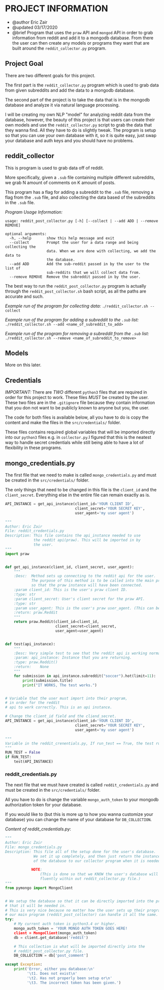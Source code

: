 # PROJECT INFORMATION

- @author Eric Zair
- @updated 03/17/2020
- @brief Program that uses the `praw` API and `mongod` API in order to grab information from reddit and add it to a mongodb database. From there the user can then create any models or programs they want that are built around the `reddit_collector.py` program.

## Project Goal

There are two different goals for this project.

The first part is the `reddit_collector.py` program which is used to grab data from given subreddits and add the data to a mongodb database.

The second part of the project is to take the data that is in the mongodb database and analyze it via natural language processing.

I will be creating my own NLP "model" for analyzing reddit data from the database, however, the beauty of this project is that users can create their own models and use the `reddit_collector.py` script to grab the data that they wanna find. All they have to do is slightly tweak. The program is setup so that you can use your own database with it, so it is quite easy, just swap your database and auth keys and you should have no problems.

## reddit_collector

This is program is used to grab data off of reddit.

More specifically, given a `.sub` file containing multiple different subreddits, we grab N amount of comments on K amount of posts.

This program has a flag for adding a subreddit to the `.sub` file, removing a flag from the `.sub` file, and also collecting the data based of the subreddits in the `.sub` file.

*Program Usage Information:*

```ignore
usage: reddit_post_collector.py [-h] [--collect | --add ADD | --remove REMOVE]

optional arguments:
  -h, --help       show this help message and exit
  --collect        Prompt the user for a data range and being collecting the
                   data. When we are done with collecting, we add the data to
                   the database.
  --add ADD        Add the sub-reddit passed in by the user to the list of
                   sub-reddits that we will collect data from.
  --remove REMOVE  Remove the subreddit passed in by the user.
```

The best way to run the `reddit_post_collector.py` program is actually through the `reddit_post_collector.sh` bash script, as all the paths are accurate and such.

*Example run of the program for collecting data:*
`./reddit_collector.sh --collect`

*Example run of the program for adding a subreddit to the `.sub` list:*
`./reddit_collector.sh --add <name_of_subreddit_to_add>`

*Example run of the program for removing a subreddit from the `.sub` list:*
`./reddit_collector.sh --remove <name_of_subreddit_to_remove>`

## Models

More on this later.

## Credentials

*IMPORTANT:* There are *TWO* different `python3` files that are required in order for this project to work. These files *MUST* be created by the user. These two files are in the `.gitignore` file because they contain information that you don not want to be publicly known to anyone but you, the user.

The code for both files is available below, all you have to do is copy the content and make the files in the `src/credentials/` folder.

These files contains required global variables that will be imported directly into our `python3` files e.g. in `collector.py`.I figured that this is the neatest way to handle secret credentials while still being able to have a lot of flexibility in these programs.

## mongo_credentials.py

The first file that we need to make is called `mongo_credentials.py` and must be created in the `src/credentials/` folder.

The only things that need to be changed in this file is the `client_id` and the `client_secret`. Everything else in the entire file can remain exactly as is.

```python
API_INSTANCE = get_api_instance(client_id='YOUR CLIENT ID',
                                client_secret='YOUR SECRET KEY',
                                user_agent='my user agent')
```

```python
"""
Author: Eric Zair
File: reddit_credentials.py
Description: This file contains the api_instance needed to use
             the reddit api(praw). This will be imported in by
             the user.
"""
import praw


def get_api_instance(client_id, client_secret, user_agent):
    """
    :Desc:  Method sets up connecting to the reddit api for the user.
            The purpose of this method is to be called into the main program,
            so that the praw instance will have been connected.
    :param client_id: This is the user's praw client ID.
    :type: str
    :param client_secret: User's client secret for the praw API.
    :type: str
    :param user_agent: This is the user's praw user_agent. (This can be what ever).
    :return: praw.Reddit
    """
    return praw.Reddit(client_id=client_id,
                       client_secret=client_secret,
                       user_agent=user_agent)


def test(api_instance):
    """
    :Desc: Very simple test to see that the reddit api is working normally.
    :param: api_instance: Instance that you are returning.
    :type: praw.Reddit()
    :return:    None
    """
    for submission in api_instance.subreddit("soccer").hot(limit=11):
        print(submission.title)
        print("IT WORKS, The test works.")


# Variable that the user must import into their program,
# in order for the reddit
# api to work correctly. This is an api instance.

# Change the client_id field and the cliend_secret.
API_INSTANCE = get_api_instance(client_id='YOUR CLIENT ID',
                                client_secret='YOUR SECRET KEY',
                                user_agent='my user agent')

"""
Variable in the reddit_crenentials.py, If run_test == True, the test runs, False.
"""
RUN_TEST = False
if RUN_TEST:
    test(API_INSTANCE)
```

### reddit_credentials.py

The next file that we must have created is called `reddit_credentials.py` and must be created in the `src/credentials/` folder.

All you have to do is change the variable `mongo_auth_token` to your mongodb authorization token for your database.

If you would like to (but this is more up to how you wanna customize your database) you can change the name of your database for `DB_COLLECTION`.

*Content of reddit_credentials.py*:

```python
"""
Author: Eric Zair
File: mongo_credentials.py
Description: This file all of the setup done for the user's database.
             We set it up completely, and then just return the instance
             of the database to our collector program when it is needed.

            NOTE:
                (This is done so that we KNOW the user's database will work
                fluently within out reddit_collector.py file.)
"""
from pymongo import MongoClient


# We setup the database so that it can be directly imported into the programs
# that it will be needed in.
# This is very nice because no matter how the user sets up their program,
# our main program (reddit_post_collector) can handle it all the same.
try:
    # My current auth token is python3.4 or higher.
    mongo_auth_token = 'YOUR MONGO AUTH TOKEN GOES HERE!
    client = MongoClient(mongo_auth_token)
    db = client.get_database('reddit')

    # This collection is what will be imported directly into the
    # reddit_post_collector.py file.
    DB_COLLECTION = db['post_comment']

except Exception:
    print('Error, either you database:\n'
          '\t1. Does not exist\n'
          '\t2. Has not properly been setup or\n'
          '\t3. The incorrect token has been given.')
```
